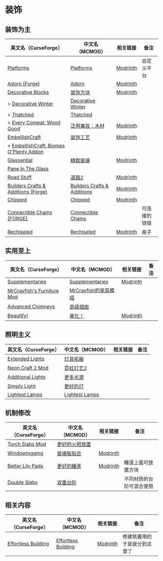 # 装饰

## 装饰为主

| 英文名（CurseForge）                                                                                                        | 中文名（MCMOD）                                                     | 相关链接                                               | 备注         |
| --------------------------------------------------------------------------------------------------------------------------- | ------------------------------------------------------------------- | ------------------------------------------------------ | ------------ |
| [Platforms](https://www.curseforge.com/minecraft/mc-mods/platforms)                                                         | [Platforms](https://www.mcmod.cn/class/6408.html)                   | [Modrinth](https://modrinth.com/mod/platforms)         | 自定义平台   |
| [Adorn (Forge)](https://www.curseforge.com/minecraft/mc-mods/adorn-for-forge)                                               | [Adorn](https://www.mcmod.cn/class/1848.html)                       | [Modrinth](https://modrinth.com/mod/adorn)             |              |
| [Decorative Blocks](https://www.curseforge.com/minecraft/mc-mods/decorative-blocks)                                         | [装饰方块](https://www.mcmod.cn/class/2900.html)                    | [Modrinth](https://modrinth.com/mod/decorative-blocks) |              |
| > [Decorative Winter](https://www.curseforge.com/minecraft/mc-mods/decorative-winter)                                       | [Decorative Winter](https://www.mcmod.cn/class/6145.html)           |                                                        |              |
| > [Thatched](https://www.curseforge.com/minecraft/mc-mods/thatched)                                                         | [Thatched](https://www.mcmod.cn/class/6123.html)                    |                                                        |              |
| > [Every Compat: Wood Good](https://www.curseforge.com/minecraft/mc-mods/every-compat)                                      | [泛用兼容：木材](https://www.mcmod.cn/class/7096.html)              | [Modrinth](https://modrinth.com/mod/every-compat)      |              |
| [EmbellishCraft](https://www.curseforge.com/minecraft/mc-mods/embellishcraft)                                               | [装饰工艺](https://www.mcmod.cn/class/3001.html)                    | [Modrinth](https://modrinth.com/mod/embellishcraft)    |              |
| > [EmbellishCraft: Biomes O'Plenty Addon](https://www.curseforge.com/minecraft/mc-mods/embellishcraft-biomes-oplenty-addon) |                                                                     |                                                        |              |
| [Glassential](https://www.curseforge.com/minecraft/mc-mods/glassential)                                                     | [精致玻璃](https://www.mcmod.cn/class/1769.html)                    | [Modrinth](https://modrinth.com/mod/glassential)       |              |
| [Pane In The Glass](https://www.curseforge.com/minecraft/mc-mods/pane-in-the-glass)                                         |                                                                     |                                                        |              |
| [Road Stuff](https://www.curseforge.com/minecraft/mc-mods/road-stuff)                                                       | [道路2](https://www.mcmod.cn/class/1418.html)                       | [Modrinth](https://modrinth.com/mod/road-stuff)        |              |
| [Builders Crafts & Additions (Forge)](https://www.curseforge.com/minecraft/mc-mods/buildersaddition)                        | [Builders Crafts & Additions](https://www.mcmod.cn/class/3664.html) | [Modrinth](https://modrinth.com/mod/buildersaddition)  |              |
| [Chipped](https://www.curseforge.com/minecraft/mc-mods/chipped)                                                             | [Chipped](https://www.mcmod.cn/class/4726.html)                     | [Modrinth](https://modrinth.com/mod/chipped)           |              |
| [Connectible Chains [FORGE]](https://www.curseforge.com/minecraft/mc-mods/connectible-chains-forge)                         | [Connectible Chains](https://www.mcmod.cn/class/6259.html)          |                                                        | 可连接的锁链 |
| [Rechiseled](https://www.curseforge.com/minecraft/mc-mods/rechiseled)                                                       | [Rechiseled](https://www.mcmod.cn/class/7032.html)                  | [Modrinth](https://modrinth.com/mod/rechiseled)        | 凿子         |

## 实用至上

| 英文名（CurseForge）                                                                                | 中文名（MCMOD）                                             | 相关链接                                             | 备注 |
| --------------------------------------------------------------------------------------------------- | ----------------------------------------------------------- | ---------------------------------------------------- | ---- |
| [Supplementaries](https://www.curseforge.com/minecraft/mc-mods/supplementaries)                     | [Supplementaries](https://www.mcmod.cn/class/3555.html)     | [Modrinth](https://modrinth.com/mod/supplementaries) |      |
| [MrCrayfish's Furniture Mod](https://www.curseforge.com/minecraft/mc-mods/mrcrayfish-furniture-mod) | [MrCrayfish的家具模组](https://www.mcmod.cn/class/263.html) |                                                      |      |
| [Advanced Chimneys](https://www.curseforge.com/minecraft/mc-mods/advanced-chimneys)                 | [高级烟囱](https://www.mcmod.cn/class/1437.html)            |                                                      |      |
| [Beautify!](https://www.curseforge.com/minecraft/mc-mods/beautify-decorate)                         | [美化！](https://www.mcmod.cn/class/7263.html)              | [Modrinth](https://modrinth.com/mod/beautify)        |      |

## 照明主义

| 英文名（CurseForge）                                                                | 中文名（MCMOD）                                        | 相关链接 | 备注 |
| ----------------------------------------------------------------------------------- | ------------------------------------------------------ | -------- | ---- |
| [Extended Lights](https://www.curseforge.com/minecraft/mc-mods/extended-lights-mod) | [灯具拓展](https://www.mcmod.cn/class/2868.html)       |          |      |
| [Neon Craft 2 Mod](https://www.curseforge.com/minecraft/mc-mods/neon-craft-2-mod)   | [霓虹灯艺2](https://www.mcmod.cn/class/5464.html)      |          |      |
| [Additional Lights](https://www.curseforge.com/minecraft/mc-mods/additional-lights) | [更多光源](https://www.mcmod.cn/class/7886.html)       |          |      |
| [Simply Light](https://www.curseforge.com/minecraft/mc-mods/simply-light)           | [更好的灯](https://www.mcmod.cn/class/2318.html)       |          |      |
| [Lightest Lamps](https://www.curseforge.com/minecraft/mc-mods/lightest-lamps)       | [Lightest Lamps](https://www.mcmod.cn/class/6508.html) |          |      |

## 机制修改

| 英文名（CurseForge）                                                              | 中文名（MCMOD）                                        | 相关链接                                              | 备注                     |
| --------------------------------------------------------------------------------- | ------------------------------------------------------ | ----------------------------------------------------- | ------------------------ |
| [Torch Slabs Mod](https://www.curseforge.com/minecraft/mc-mods/torchslabs-mod)    | [更好的火把放置](https://www.mcmod.cn/class/2579.html) |                                                       |                          |
| [Windowlogging](https://www.curseforge.com/minecraft/mc-mods/windowlogging)       | [玻璃板贴合](https://www.mcmod.cn/class/3354.html)     | [Modrinth](https://modrinth.com/mod/windowlogging)    |                          |
| [Better Lily Pads](https://www.curseforge.com/minecraft/mc-mods/better-lily-pads) | [更好的睡莲](https://www.mcmod.cn/class/9754.html)     | [Modrinth](https://modrinth.com/mod/better-lily-pads) | 睡莲上面可放置方块       |
| [Double Slabs](https://www.curseforge.com/minecraft/mc-mods/double-slabs)         | [双重台阶](https://www.mcmod.cn/class/3328.html)       |                                                       | 不同材质的台阶可混合使用 |

## 相关内容

| 英文名（CurseForge）                                                                    | 中文名（MCMOD）                                             | 相关链接                                                 | 备注                         |
| --------------------------------------------------------------------------------------- | ----------------------------------------------------------- | -------------------------------------------------------- | ---------------------------- |
| [Effortless Building](https://www.curseforge.com/minecraft/mc-mods/effortless-building) | [Effortless Building](https://www.mcmod.cn/class/2177.html) | [Modrinth](https://modrinth.com/mod/effortless-building) | 修建筑要用的于是就分到这里了 |
